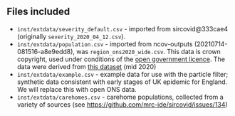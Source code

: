## Files included

* `inst/extdata/severity_default.csv` - imported from sircovid@333cae4 (originally `severity_2020_04_12.csv`).
* `inst/extdata/population.csv` - imported from ncov-outputs (20210714-081516-a8e9edd8), was `region_ons2020_wide.csv`. This data is crown copyright, used under conditions of the [open government licence](https://www.nationalarchives.gov.uk/doc/open-government-licence/version/3/). The data were derived from [this dataset](https://www.ons.gov.uk/peoplepopulationandcommunity/populationandmigration/populationestimates/datasets/populationestimatesforukenglandandwalesscotlandandnorthernireland) (mid 2020)
* `inst/extdata/example.csv` - example data for use with the particle filter; synthetic data consistent with early stages of UK epidemic for England. We will replace this with open ONS data.
* `inst/extdata/carehomes.csv` - carehome populations, collected from a variety of sources (see https://github.com/mrc-ide/sircovid/issues/134)
